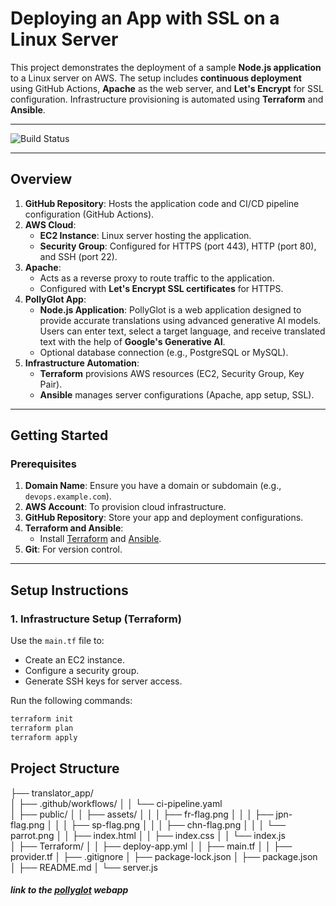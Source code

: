 # Deploying an App with SSL on a Linux Server

This project demonstrates the deployment of a sample **Node.js application** to a Linux server on AWS. The setup includes **continuous deployment** using GitHub Actions, **Apache** as the web server, and **Let's Encrypt** for SSL configuration. Infrastructure provisioning is automated using **Terraform** and **Ansible**.

---

![Build Status](https://github.com/PreciousDipe/translator_app/actions/workflows/ci-pipeline.yaml/badge.svg)

---

## **Overview**

1. **GitHub Repository**: Hosts the application code and CI/CD pipeline configuration (GitHub Actions).
2. **AWS Cloud**:
   - **EC2 Instance**: Linux server hosting the application.
   - **Security Group**: Configured for HTTPS (port 443), HTTP (port 80), and SSH (port 22).
3. **Apache**:
   - Acts as a reverse proxy to route traffic to the application.
   - Configured with **Let's Encrypt SSL certificates** for HTTPS.
4. **PollyGlot App**:
   - **Node.js Application**: PollyGlot is a web application designed to provide accurate translations using advanced generative AI models. Users can enter text, select a target language, and receive translated text with the help of **Google's Generative AI**.
   - Optional database connection (e.g., PostgreSQL or MySQL).
5. **Infrastructure Automation**:
   - **Terraform** provisions AWS resources (EC2, Security Group, Key Pair).
   - **Ansible** manages server configurations (Apache, app setup, SSL).

---

## **Getting Started**

### **Prerequisites**

1. **Domain Name**: Ensure you have a domain or subdomain (e.g., `devops.example.com`).
2. **AWS Account**: To provision cloud infrastructure.
3. **GitHub Repository**: Store your app and deployment configurations.
4. **Terraform and Ansible**:
   - Install [Terraform](https://developer.hashicorp.com/terraform/downloads) and [Ansible](https://docs.ansible.com/ansible/latest/installation_guide/intro_installation.html).
5. **Git**: For version control.

---

## **Setup Instructions**

### **1. Infrastructure Setup (Terraform)**

Use the `main.tf` file to:
- Create an EC2 instance.
- Configure a security group.
- Generate SSH keys for server access.

Run the following commands:
```bash
terraform init
terraform plan
terraform apply
```

## Project Structure
├── translator_app/              
│   ├── .github/workflows/
│   │   └── ci-pipeline.yaml    
│   ├── public/
│   │   ├── assets/
│   │   │   ├── fr-flag.png
│   │   │   ├── jpn-flag.png
│   │   │   ├── sp-flag.png
│   │   │   ├── chn-flag.png
│   │   │   └── parrot.png
│   │   ├── index.html
│   │   ├── index.css
│   │   └── index.js   
│   ├── Terraform/
│   │   ├── deploy-app.yml
│   │   ├── main.tf
│   │   ├── provider.tf
│   ├── .gitignore
│   ├── package-lock.json
│   ├── package.json            
│   ├── README.md
│   └── server.js


##### link to the [pollyglot](https://pollyglot.mooo.com/) webapp 